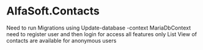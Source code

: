 # AlfaSoft.Contacts
Need to run Migrations using Update-database -context MariaDbContext
need to register user and then login for access all features
only List View of contacts are available for anonymous users
